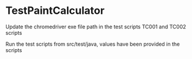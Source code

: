 # TestPaintCalculator
Update the chromedriver exe file path in the test scripts TC001 and TC002 scripts

Run the test scripts from src/test/java, values have been provided in the scripts
